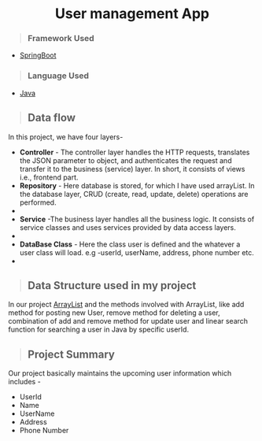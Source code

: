 <h1 align="center"> User management App</h1>

>### Framework Used 
* [SpringBoot](javatpoint.com/spring-boot-tutorial)
>### Language Used
* [Java](https://www.java.com/en/download/help/whatis_java.html)
>## Data flow
In this project, we have four layers-
* **Controller** - The controller layer handles the HTTP requests, translates the JSON parameter to object, and authenticates the request and transfer it to the business (service) layer. In short, it consists of views i.e., frontend part.
* **Repository** - Here database is stored, for which I have used arrayList. In the database layer, CRUD (create, read, update, delete) operations are performed.
* 
* **Service** -The business layer handles all the business logic. It consists of service classes and uses services provided by data access layers.
* 
* **DataBase Class** - Here the class user is defined and the whatever a user class will load. e.g -userId, userName, address, phone number etc.
* 
>## Data Structure used in my project
>
In our project [ArrayList](https://www.geeksforgeeks.org/internal-working-of-arraylist-in-java/) and the methods involved with ArrayList, like add method for posting new User, remove method for deleting a user, combination of add and remove method for update user and linear search function for searching a user in Java by specific userId.
>## Project Summary
Our project basically maintains the upcoming user information which includes -
* UserId
* Name
* UserName
* Address
* Phone Number
